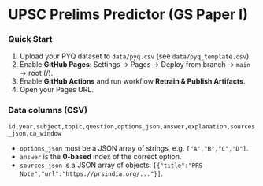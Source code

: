 # UPSC Prelims Predictor (GS Paper I)

### Quick Start
1. Upload your PYQ dataset to `data/pyq.csv` (see `data/pyq_template.csv`).
2. Enable **GitHub Pages**: Settings → Pages → Deploy from branch → `main` → root (/).
3. Enable **GitHub Actions** and run workflow **Retrain & Publish Artifacts**.
4. Open your Pages URL.

### Data columns (CSV)
`id,year,subject,topic,question,options_json,answer,explanation,sources_json,ca_window`

- `options_json` must be a JSON array of strings, e.g. `["A","B","C","D"]`.
- `answer` is the **0-based** index of the correct option.
- `sources_json` is a JSON array of objects: `[{"title":"PRS Note","url":"https://prsindia.org/..."}]`.
